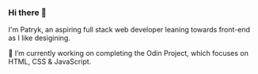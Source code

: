 ### Hi there 👋

I'm Patryk, an aspiring full stack web developer leaning towards front-end as I like desigining.

🔭 I’m currently working on completing the Odin Project, which focuses on HTML, CSS & JavaScript.
